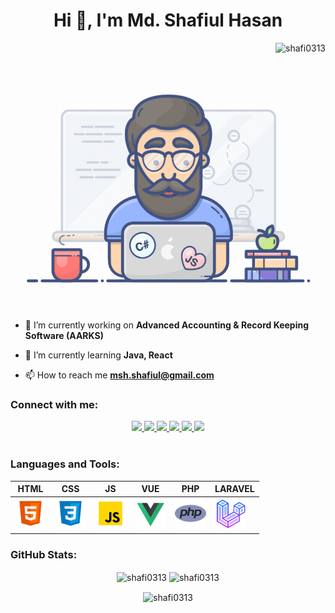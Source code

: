 <h1 align="center">Hi 👋, I'm Md. Shafiul Hasan</h1>
<!-- <h3 align="center">Web Developer</h3> -->
<p align="right">
        <img src="https://komarev.com/ghpvc/?username=shafi0313&label=Profile%20views&color=0e75b6&style=flat" alt="shafi0313" />
    </p>

<div align="center" >
    <img src="gif/programmer.gif" width="600">
</div>
<br>

- 🔭 I’m currently working on **Advanced Accounting & Record Keeping Software (AARKS)**

- 🌱 I’m currently learning **Java, React**

- 📫 How to reach me **msh.shafiul@gmail.com**


<h3>Connect with me:</h3>
<div align="center">
    <a href="mailto:msh.shafiul@gmail.com">
        <img src="https://img.shields.io/badge/-Mail Me-D14836?style=flat&logo=Gmail&logoColor=white"/>
    </a>
    <a href="https://shafi0313.github.io/">
        <img src="https://img.shields.io/badge/Website-3b5998?style=flat-square&logo=google-chrome&logoColor=white"/>
    </a>
    <a href="https://facebook.com/shafi0313">
        <img src="https://img.shields.io/badge/-Facebook-1877F2?style=flat&logo=Facebook&logoColor=white"/>
    </a>
    <a href="https://www.linkedin.com/in/shafi3013/">
        <img src="https://img.shields.io/badge/-LinkedIn-blue?style=flat-square&logo=Linkedin&logoColor=white"/>
    </a>
    <a href="https://twitter.com/shafi3013">
        <img src="https://img.shields.io/badge/-Twitter-1ca0f1?style=flat-square&labelColor=1ca0f1&logo=twitter&logoColor=white"/>
    </a>
    <a href="https://twitter.com/shafi3013">
        <img  src="https://img.shields.io/badge/Leet%20Code-%23FFA116?logo=leetcode&logoColor=white">
    </a>
</div>

<br/>

<h3 align="left">Languages and Tools:</h3>
<div align="center">

|  HTML | CSS  |  JS | VUE  | PHP  |  LARAVEL |
|:-:|:-:|:-:|:-:|:-:|---|
|  <code><img height="50" src="icons/html.svg"></code> |  <code><img height="50" src="icons/css.svg"></code>  | <code><img height="50" src="icons/js.svg"></code>  |  <code><img height="50" src="icons/vuejs.svg"></code> |  <code><img height="50" src="icons/php-96.png"></code> |  <code><img height="50" src="icons/laravel-96.png"></code> |
</div>

<h3>GitHub Stats:</h3>
<div align="center">
    <img width="48%" align="center" src="https://github-readme-stats.vercel.app/api?username=shafi0313&show_icons=true&locale=en&theme=radical" alt="shafi0313" />
    <img width="51%" align="center" src="https://github-readme-streak-stats.herokuapp.com/?user=shafi0313&theme=radical" alt="shafi0313" />
</div>

<p align="center">
    <img align="center" src="https://github-readme-stats.vercel.app/api/top-langs?username=shafi0313&show_icons=true&locale=en&layout=compact&theme=radical" alt="shafi0313" />
</p>

